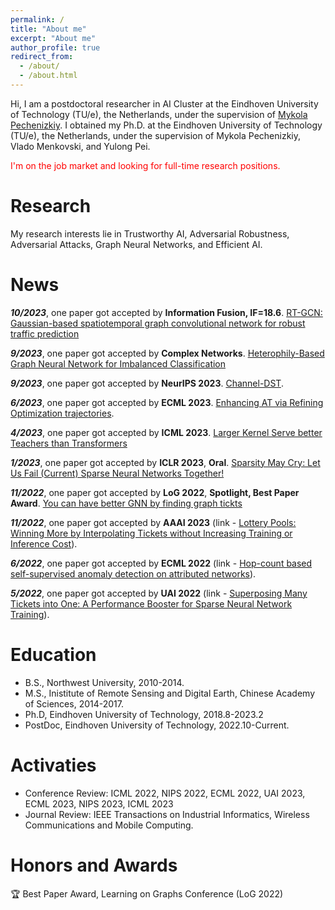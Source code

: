 ```yaml
---
permalink: /
title: "About me"
excerpt: "About me"
author_profile: true
redirect_from: 
  - /about/
  - /about.html
---
```



Hi, I am a postdoctoral researcher in AI Cluster at the Eindhoven University of Technology (TU/e), the
Netherlands, under the supervision of [Mykola Pechenizkiy](https://www.win.tue.nl/~mpechen/).  I obtained my Ph.D. at the Eindhoven University of Technology (TU/e), the Netherlands, under the supervision of Mykola Pechenizkiy, Vlado Menkovski, and Yulong Pei. 

<span style='color:red'> I'm on the job market and looking for full-time research positions.

# Research
My research interests lie in Trustworthy AI,  Adversarial Robustness, Adversarial Attacks, Graph Neural Networks, and Efficient AI.

News
======
***10/2023***, one paper got accepted by **Information Fusion, IF=18.6**. [RT-GCN: Gaussian-based spatiotemporal graph convolutional network for robust traffic prediction](https://www.sciencedirect.com/science/article/pii/S1566253523003949)

***9/2023***, one paper got accepted by **Complex Networks**. [Heterophily-Based Graph Neural Network for Imbalanced Classification](https://arxiv.org/abs/2310.08725)

***9/2023***, one paper got accepted by **NeurIPS 2023**. [Channel-DST](https://arxiv.org/abs/2305.19454).

***6/2023***, one paper got accepted by **ECML 2023**. [Enhancing AT via Refining Optimization trajectories](https://link.springer.com/chapter/10.1007/978-3-031-43412-9_7).

***4/2023***, one paper got accepted by **ICML 2023**. [Larger Kernel Serve better Teachers than Transformers](https://arxiv.org/abs/2305.19412)

***1/2023***, one paper got accepted by **ICLR 2023**, **Oral**. [Sparsity May Cry: Let Us Fail (Current) Sparse Neural Networks Together!](https://openreview.net/forum?id=J6F3lLg4Kdp)

***11/2022***, one paper got accepted by **LoG 2022**, **Spotlight, Best Paper Award**. [You can have better GNN by finding graph tickts](https://arxiv.org/abs/2211.15335)

***11/2022***, one paper got accepted by **AAAI 2023** (link - [Lottery Pools: Winning More by Interpolating Tickets without Increasing Training or Inference Cost](https://arxiv.org/abs/2208.10842)). 

***6/2022***, one paper got accepted by **ECML 2022** (link - [Hop-count based self-supervised anomaly detection on attributed networks](https://arxiv.org/abs/2104.07917)).

***5/2022***, one paper got accepted by **UAI 2022** (link - [Superposing Many Tickets into One: A Performance Booster for Sparse Neural Network Training](https://openreview.net/forum?id=HeZlJPLoqgq)).

Education
======
* B.S., Northwest University, 2010-2014.
* M.S., Inistitute of Remote Sensing and Digital Earth, Chinese Academy of Sciences, 2014-2017.
* Ph.D, Eindhoven University of Technology, 2018.8-2023.2
* PostDoc, Eindhoven University of Technology, 2022.10-Current. 

Activaties
======
* Conference Review: ICML 2022, NIPS 2022, ECML 2022, UAI 2023, ECML 2023, NIPS 2023, ICML 2023
* Journal Review: IEEE Transactions on Industrial Informatics, Wireless Communications and Mobile Computing.

Honors and Awards  
======
🏆 Best Paper Award, Learning on Graphs Conference (LoG 2022)
